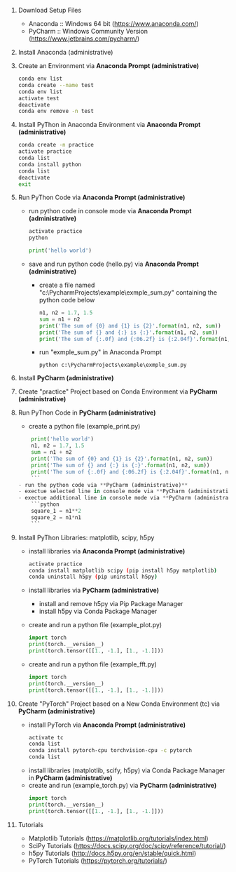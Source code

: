 1. Download Setup Files
    - Anaconda :: Windows 64 bit (https://www.anaconda.com/)
    - PyCharm :: Windows Community Version (https://www.jetbrains.com/pycharm/)

1. Install Anaconda (administrative)

1. Create an Environment via **Anaconda Prompt (administrative)**
     ```bash
    conda env list
    conda create --name test
    conda env list
    activate test
    deactivate
    conda env remove -n test
    ```

1. Install PyThon in Anaconda Environment via **Anaconda Prompt (administrative)**
    ```bash
    conda create -n practice
    activate practice
    conda list
    conda install python
    conda list
    deactivate
    exit
    ```

1. Run PyThon Code via **Anaconda Prompt (administrative)**
    - run python code in console mode via **Anaconda Prompt (administrative)**
        ```bash
        activate practice
        python
        ```
        
        ```python
        print('hello world')
        
        ```
    - save and run python code (hello.py) via **Anaconda Prompt (administrative)**
        - create a file named "c:\PycharmProjects\example\exmple_sum.py" containing the python code below
            ```python
            n1, n2 = 1.7, 1.5
            sum = n1 + n2
            print('The sum of {0} and {1} is {2}'.format(n1, n2, sum))
            print('The sum of {} and {:} is {:}'.format(n1, n2, sum))
            print('The sum of {:.0f} and {:06.2f} is {:2.04f}'.format(n1, n2, sum))
            ```
        - run "exmple_sum.py" in Anaconda Prompt 
            ```text
            python c:\PycharmProjects\example\exmple_sum.py
            ```
1. Install **PyCharm (administrative)**

1. Create "practice" Project based on Conda Environment via **PyCharm (administrative)**

1. Run PyThon Code in **PyCharm (administrative)**
    - create a python file (example_print.py)
    ```python
        print('hello world')
        n1, n2 = 1.7, 1.5
        sum = n1 + n2
        print('The sum of {0} and {1} is {2}'.format(n1, n2, sum))
        print('The sum of {} and {:} is {:}'.format(n1, n2, sum))
        print('The sum of {:.0f} and {:06.2f} is {:2.04f}'.format(n1, n2, sum))
        ```
    - run the python code via **PyCharm (administrative)**
    - exectue selected line in console mode via **PyCharm (administrative)**
    - exectue additional line in console mode via **PyCharm (administrative)**
        ```python
        square_1 = n1**2
        square_2 = n1*n1
        ```
1. Install PyThon Libraries: matplotlib, scipy, h5py
    - install libraries via **Anaconda Prompt (administrative)**
        ```bash
        activate practice
        conda install matplotlib scipy (pip install h5py matplotlib)
        conda uninstall h5py (pip uninstall h5py)        
        ```
    - install libraries via **PyCharm (administrative)**
        - install and remove h5py via Pip Package Manager
        - install h5py via Conda Package Manager
            
    - create and run a python file (example_plot.py)
        ```python
        import torch
        print(torch.__version__)
        print(torch.tensor([[1., -1.], [1., -1.]]))
        ```        
   
    - create and run a python file (example_fft.py)
        ```python
        import torch
        print(torch.__version__)
        print(torch.tensor([[1., -1.], [1., -1.]]))
        ```        
1. Create "PyTorch" Project based on a New Conda Environment (tc) via **PyCharm (administrative)**
    - install PyTorch via **Anaconda Prompt (administrative)**
        ```bash
        activate tc
        conda list
        conda install pytorch-cpu torchvision-cpu -c pytorch
        conda list
        ```    
    - install libraries (matplotlib, scify, h5py) via Conda Package Manager in **PyCharm (administrative)**
    - create and run (example_torch.py) via **PyCharm (administrative)**
        ```python
        import torch
        print(torch.__version__)
        print(torch.tensor([[1., -1.], [1., -1.]]))
        ```
        
1. Tutorials
    - Matplotlib Tutorials (https://matplotlib.org/tutorials/index.html)
    - SciPy Tutorials (https://docs.scipy.org/doc/scipy/reference/tutorial/)
    - h5py Tutorials (http://docs.h5py.org/en/stable/quick.html)
    - PyTorch Tutorials (https://pytorch.org/tutorials/)
